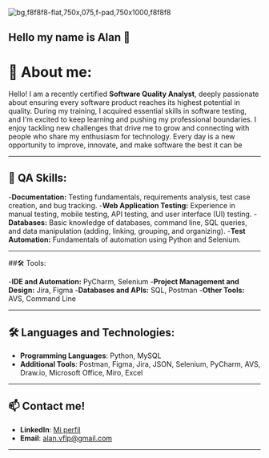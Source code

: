 ![bg,f8f8f8-flat,750x,075,f-pad,750x1000,f8f8f8](https://github.com/user-attachments/assets/24dd7d37-63ec-4b77-9520-1233f97fae20)

## Hello my name is Alan 👋

# 🙂 About me:

Hello! I am a recently certified **Software Quality Analyst**, deeply passionate about ensuring every software product reaches its highest potential in quality. During my training, I acquired essential skills in software testing, and I'm excited to keep learning and pushing my professional boundaries. I enjoy tackling new challenges that drive me to grow and connecting with people who share my enthusiasm for technology. Every day is a new opportunity to improve, innovate, and make software the best it can be

---

## 🙂 QA Skills:


-**Documentation:** Testing fundamentals, requirements analysis, test case creation, and bug tracking.
-**Web Application Testing:** Experience in manual testing, mobile testing, API testing, and user interface (UI) testing.
-**Databases:** Basic knowledge of databases, command line, SQL queries, and data manipulation (adding, linking, grouping, and organizing).
-**Test Automation:** Fundamentals of automation using Python and Selenium.



---

##🛠️ Tools:


-**IDE and Automation:** PyCharm, Selenium
-**Project Management and Design:** Jira, Figma
-**Databases and APIs:** SQL, Postman
-**Other Tools:** AVS, Command Line

---


## 🛠️ Languages and Technologies:

- **Programming Languages**: Python, MySQL
- **Additional Tools**: Postman, Figma, Jira, JSON, Selenium, PyCharm, AVS, Draw.io, Microsoft Office, Miro, Excel 
---

## 📫 Contact me!

- **LinkedIn**: [Mi perfil](https://www.linkedin.com/in/alan-rodriguez-47142a334/)
- **Email**: [alan.vflp@gmail.com](mailto:alan.vflp@gmail.com)


---

